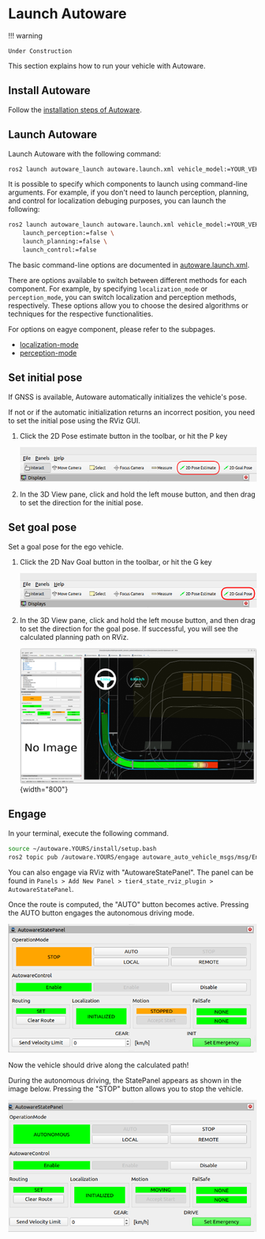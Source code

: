 # Launch Autoware

!!! warning

    Under Construction

This section explains how to run your vehicle with Autoware.

## Install Autoware

Follow the [installation steps of Autoware](../../../installation/).

## Launch Autoware

Launch Autoware with the following command:

```bash
ros2 launch autoware_launch autoware.launch.xml vehicle_model:=YOUR_VEHICLE sensor_kit:=YOUR_SENSOR_KIT map_path:=/PATH/TO/YOUR/MAP
```

It is possible to specify which components to launch using command-line arguments. 
For example, if you don't need to launch perception, planning, and control for localization debuging purposes, you can launch the following:

```bash
ros2 launch autoware_launch autoware.launch.xml vehicle_model:=YOUR_VEHICLE sensor_kit:=YOUR_SENSOR_KIT map_path:=/PATH/TO/YOUR/MAP \
    launch_perception:=false \
    launch_planning:=false \
    launch_control:=false
```

The basic command-line options are documented in [autoware.launch.xml](https://github.com/autowarefoundation/autoware_launch/blob/main/autoware_launch/launch/autoware.launch.xml).

There are options available to switch between different methods for each component.
For example, by specifying `localization_mode` or `perception_mode`, you can switch localization and perception methods, respectively.
These options allow you to choose the desired algorithms or techniques for the respective functionalities.

For options on eagye component, please refer to the subpages.
* [localization-mode](localization-mode/index.md)
* [perception-mode](perception.md) 

## Set initial pose

If GNSS is available, Autoware automatically initializes the vehicle's pose.

If not or if the automatic initialization returns an incorrect position, you need to set the initial pose using the RViz GUI.

1. Click the 2D Pose estimate button in the toolbar, or hit the P key

    ![2D Pose estiamte](images/2d_pose_estimate.png)


2. In the 3D View pane, click and hold the left mouse button, and then drag to set the direction for the initial pose.


## Set goal pose

Set a goal pose for the ego vehicle.

1. Click the 2D Nav Goal button in the toolbar, or hit the G key

    ![2D Pose estiamte](images/2d_goal_pose.png)

2. In the 3D View pane, click and hold the left mouse button, and then drag to set the direction for the goal pose.
   If successful, you will see the calculated planning path on RViz.

    ![route planning](images/route_planning_is_complete.png){width="800"}

## Engage

In your terminal, execute the following command.

```bash
source ~/autoware.YOURS/install/setup.bash
ros2 topic pub /autoware.YOURS/engage autoware_auto_vehicle_msgs/msg/Engage "engage: true" -1
```


You can also engage via RViz with "AutowareStatePanel".
The panel can be found in `Panels > Add New Panel > tier4_state_rviz_plugin > AutowareStatePanel`.


Once the route is computed, the "AUTO" button becomes active. Pressing the AUTO button engages the autonomous driving mode.


![autoware state panel](images/autoware_state_panel_before.png)

Now the vehicle should drive along the calculated path!

During the autonomous driving, the StatePanel appears as shown in the image below. Pressing the "STOP" button allows you to stop the vehicle.

![autoware state panel](images/autoware_state_panel_after.png)